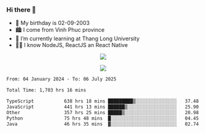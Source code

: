 ### Hi there 👋
- 🎂 My birthday is 02-09-2003
- 🏙️ I come from Vinh Phuc province
- 🌱 I’m currently learning at Thang Long University
- 🧑‍💻 I know NodeJS, ReactJS an React Native
<p align="center"><img src="https://github-readme-stats.vercel.app/api?username=tmquang0209&show_icons=true&theme=gradient"></p>
<p align="center"><img src="https://github-readme-stats.vercel.app/api/top-langs/?username=tmquang0209&hide=scss,css&langs_count=10"></p>
<!--START_SECTION:waka-->

```txt
From: 04 January 2024 - To: 06 July 2025

Total Time: 1,703 hrs 16 mins

TypeScript           638 hrs 18 mins █████████▒░░░░░░░░░░░░░░░   37.48 %
JavaScript           441 hrs 13 mins ██████▒░░░░░░░░░░░░░░░░░░   25.90 %
Other                357 hrs 25 mins █████▒░░░░░░░░░░░░░░░░░░░   20.98 %
Python               75 hrs 48 mins  █░░░░░░░░░░░░░░░░░░░░░░░░   04.45 %
Java                 46 hrs 35 mins  ▓░░░░░░░░░░░░░░░░░░░░░░░░   02.74 %
```

<!--END_SECTION:waka-->
